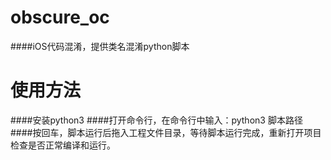 # obscure_oc
####iOS代码混淆，提供类名混淆python脚本
# 使用方法
####安装python3
####打开命令行，在命令行中输入：python3 脚本路径
####按回车，脚本运行后拖入工程文件目录，等待脚本运行完成，重新打开项目检查是否正常编译和运行。
